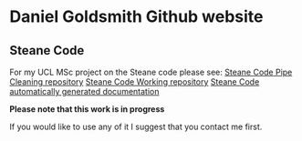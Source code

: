 # Daniel Goldsmith Github website

## Steane Code
For my UCL MSc project on the Steane code please see: 
[Steane Code Pipe Cleaning repository](https://github.com/goldsmdn/Pipecleaning_test)
[Steane Code Working repository](https://github.com/goldsmdn/SteaneCode)
[Steane Code automatically generated documentation](/SteaneCode/) 

**Please note that this work is in progress**

If you would like to use any of it I suggest that you contact me first.